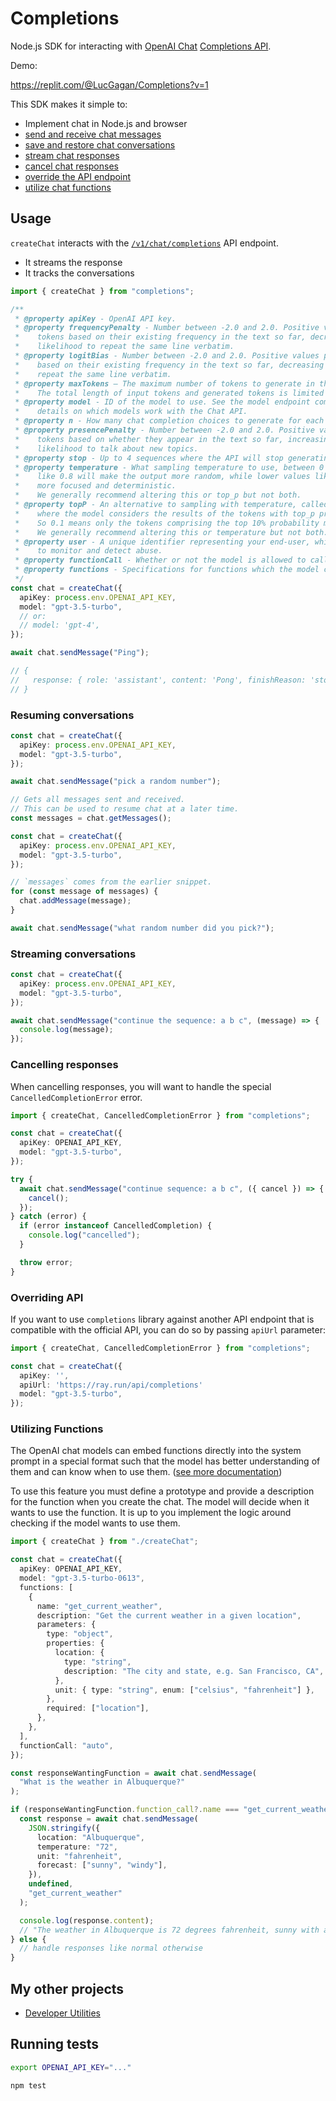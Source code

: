 # Completions

Node.js SDK for interacting with [OpenAI Chat](https://chat.openai.com/) [Completions API](https://platform.openai.com/docs/api-reference/chat/create).

Demo:

https://replit.com/@LucGagan/Completions?v=1

This SDK makes it simple to:

- Implement chat in Node.js and browser
- [send and receive chat messages](#usage)
- [save and restore chat conversations](#resuming-conversations)
- [stream chat responses](#streaming-conversations)
- [cancel chat responses](#cancelling-responses)
- [override the API endpoint](#overriding-api)
- [utilize chat functions](#utilizing-functions)

## Usage

`createChat` interacts with the [`/v1/chat/completions`](https://platform.openai.com/docs/api-reference/chat/create) API endpoint.

- It streams the response
- It tracks the conversations

```ts
import { createChat } from "completions";

/**
 * @property apiKey - OpenAI API key.
 * @property frequencyPenalty - Number between -2.0 and 2.0. Positive values penalize new
 *    tokens based on their existing frequency in the text so far, decreasing the model's
 *    likelihood to repeat the same line verbatim.
 * @property logitBias - Number between -2.0 and 2.0. Positive values penalize new tokens
 *    based on their existing frequency in the text so far, decreasing the model's likelihood to
 *    repeat the same line verbatim.
 * @property maxTokens – The maximum number of tokens to generate in the chat completion.
 *    The total length of input tokens and generated tokens is limited by the model's context length.
 * @property model - ID of the model to use. See the model endpoint compatibility table for
 *    details on which models work with the Chat API.
 * @property n - How many chat completion choices to generate for each input message.
 * @property presencePenalty - Number between -2.0 and 2.0. Positive values penalize new
 *    tokens based on whether they appear in the text so far, increasing the model's
 *    likelihood to talk about new topics.
 * @property stop - Up to 4 sequences where the API will stop generating further tokens.
 * @property temperature - What sampling temperature to use, between 0 and 2. Higher values
 *    like 0.8 will make the output more random, while lower values like 0.2 will make it
 *    more focused and deterministic.
 *    We generally recommend altering this or top_p but not both.
 * @property topP - An alternative to sampling with temperature, called nucleus sampling,
 *    where the model considers the results of the tokens with top_p probability mass.
 *    So 0.1 means only the tokens comprising the top 10% probability mass are considered.
 *    We generally recommend altering this or temperature but not both.
 * @property user - A unique identifier representing your end-user, which can help OpenAI
 *    to monitor and detect abuse.
 * @property functionCall - Whether or not the model is allowed to call a function.
 * @property functions - Specifications for functions which the model can call.
 */
const chat = createChat({
  apiKey: process.env.OPENAI_API_KEY,
  model: "gpt-3.5-turbo",
  // or:
  // model: 'gpt-4',
});

await chat.sendMessage("Ping");

// {
//   response: { role: 'assistant', content: 'Pong', finishReason: 'stop' }
// }
```

### Resuming conversations

```ts
const chat = createChat({
  apiKey: process.env.OPENAI_API_KEY,
  model: "gpt-3.5-turbo",
});

await chat.sendMessage("pick a random number");

// Gets all messages sent and received.
// This can be used to resume chat at a later time.
const messages = chat.getMessages();
```

```ts
const chat = createChat({
  apiKey: process.env.OPENAI_API_KEY,
  model: "gpt-3.5-turbo",
});

// `messages` comes from the earlier snippet.
for (const message of messages) {
  chat.addMessage(message);
}

await chat.sendMessage("what random number did you pick?");
```

### Streaming conversations

```ts
const chat = createChat({
  apiKey: process.env.OPENAI_API_KEY,
  model: "gpt-3.5-turbo",
});

await chat.sendMessage("continue the sequence: a b c", (message) => {
  console.log(message);
});
```

### Cancelling responses

When cancelling responses, you will want to handle the special `CancelledCompletionError` error.

```ts
import { createChat, CancelledCompletionError } from "completions";

const chat = createChat({
  apiKey: OPENAI_API_KEY,
  model: "gpt-3.5-turbo",
});

try {
  await chat.sendMessage("continue sequence: a b c", ({ cancel }) => {
    cancel();
  });
} catch (error) {
  if (error instanceof CancelledCompletion) {
    console.log("cancelled");
  }

  throw error;
}
```

### Overriding API

If you want to use `completions` library against another API endpoint that is compatible with the official API, you can do so by passing `apiUrl` parameter:

```ts
import { createChat, CancelledCompletionError } from "completions";

const chat = createChat({
  apiKey: '',
  apiUrl: 'https://ray.run/api/completions'
  model: "gpt-3.5-turbo",
});
```

### Utilizing Functions

The OpenAI chat models can embed functions directly into the system prompt in a special format such that the model has better understanding of them and can know when to use them. ([see more documentation](https://platform.openai.com/docs/guides/gpt/function-calling))

To use this feature you must define a prototype and provide a description for the function when you create the chat. The model will decide when it wants to use the function. It is up to you implement the logic around checking if the model wants to use them.

```ts
import { createChat } from "./createChat";

const chat = createChat({
  apiKey: OPENAI_API_KEY,
  model: "gpt-3.5-turbo-0613",
  functions: [
    {
      name: "get_current_weather",
      description: "Get the current weather in a given location",
      parameters: {
        type: "object",
        properties: {
          location: {
            type: "string",
            description: "The city and state, e.g. San Francisco, CA",
          },
          unit: { type: "string", enum: ["celsius", "fahrenheit"] },
        },
        required: ["location"],
      },
    },
  ],
  functionCall: "auto",
});

const responseWantingFunction = await chat.sendMessage(
  "What is the weather in Albuquerque?"
);

if (responseWantingFunction.function_call?.name === "get_current_weather") {
  const response = await chat.sendMessage(
    JSON.stringify({
      location: "Albuquerque",
      temperature: "72",
      unit: "fahrenheit",
      forecast: ["sunny", "windy"],
    }),
    undefined,
    "get_current_weather"
  );

  console.log(response.content);
  // "The weather in Albuquerque is 72 degrees fahrenheit, sunny with a light breeze."
} else {
  // handle responses like normal otherwise
}
```

## My other projects

- [Developer Utilities](https://ray.run/tools)

## Running tests

```bash
export OPENAI_API_KEY="..."

npm test
```
